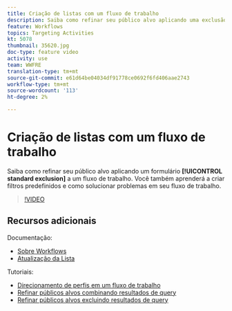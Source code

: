 ```yaml
---
title: Criação de listas com um fluxo de trabalho
description: Saiba como refinar seu público alvo aplicando uma exclusão padrão a um fluxo de trabalho. Você também aprenderá a criar filtros predefinidos e como solucionar problemas em seu fluxo de trabalho.
feature: Workflows
topics: Targeting Activities
kt: 5078
thumbnail: 35620.jpg
doc-type: feature video
activity: use
team: WWFRE
translation-type: tm+mt
source-git-commit: e61d64be04034df91778ce0692f6fd406aae2743
workflow-type: tm+mt
source-wordcount: '113'
ht-degree: 2%

---
```



# Criação de listas com um fluxo de trabalho

Saiba como refinar seu público alvo aplicando um formulário **[!UICONTROL standard exclusion]** a um fluxo de trabalho. Você também aprenderá a criar filtros predefinidos e como solucionar problemas em seu fluxo de trabalho.

>[!VIDEO](https://video.tv.adobe.com/v/35620?quality=12)

## Recursos adicionais

Documentação:

* [Sobre Workflows](https://docs.adobe.com/content/help/en/campaign-classic/using/automating-with-workflows/introduction/about-workflows.html)
* [Atualização da Lista](https://docs.adobe.com/content/help/en/campaign-classic/using/automating-with-workflows/targeting-activities/list-update.html)

Tutoriais:

* [Direcionamento de perfis em um fluxo de trabalho](/help/acc/getting-started/targeting-profiles-in-a-workflow.md)
* [Refinar públicos alvos combinando resultados de query](/help/acc/automating-with-workflows/refining-targets-by-combining-query-results.md)
* [Refinar públicos alvos excluindo resultados de query](/help/acc/automating-with-workflows/refining-targets-by-excluding-query-results.md)
